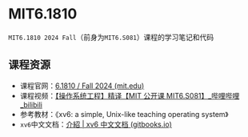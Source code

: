 # MIT6.1810
`MIT6.1810 2024 Fall`（前身为`MIT6.S081`）课程的学习笔记和代码
## 课程资源
- 课程官网：[6.1810 / Fall 2024 (mit.edu)](https://pdos.csail.mit.edu/6.828/2024/schedule.html)
- 课程视频：[【操作系统工程】精译【MIT 公开课 MIT6.S081】_哔哩哔哩_bilibili](https://www.bilibili.com/video/BV1rS4y1n7y1/?spm_id_from=333.337.search-card.all.click&vd_source=698b8d2028c9b521a334cbd824e0fd59)
- 参考教材：《xv6: a simple, Unix-like teaching operating system》
- `xv6`中文文档：[介紹 | xv6 中文文档 (gitbooks.io)](https://th0ar.gitbooks.io/xv6-chinese/content/)
